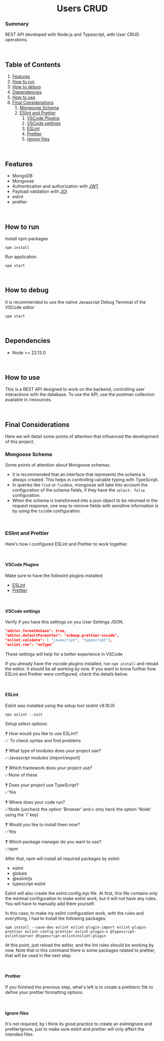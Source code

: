 <h1 align="center"><strong>Users CRUD</strong></h1>

### **Summary**

REST API developed with Node.js and Typescript, with User CRUD operations.

&nbsp;

## **Table of Contents**

1. [Features](#features)
1. [How to run](#how-to-run)
1. [How to debug](#how-to-debug)
1. [Dependencies](#dependencies)
1. [How to use](#how-to-use)
1. [Final Considerations](#final-considerations)
   1. [Mongoose Schema](#mongoose-schema)
   1. [ESlint and Prettier](#eslint-and-prettier)
      1. [VSCode Plugins](#vscode-plugins)
      1. [VSCode settings](#vscode-settings)
      1. [ESLint](#eslint)
      1. [Prettier](#prettier)
      1. [Ignore files](#ignore-files)

&nbsp;

## **Features**

- MongoDB
- Mongoose
- Authentication and authorization with [JWT](https://www.npmjs.com/package/jsonwebtoken)
- Payload validation with [JOI](https://www.npmjs.com/package/joi)
- eslint
- prettier

&nbsp;

## **How to run**

Install npm packages

```
npm install
```

Run application

```
npm start
```

&nbsp;

## **How to debug**

It is recommended to use the native Javascript Debug Terminal of the VSCode editor

```
npm start
```

&nbsp;

## **Dependencies**

- Node >= 22.13.0

&nbsp;

## **How to use**

This is a REST API designed to work on the backend, controlling user interactions with the database. To use the API, use the postman collection available in /resources.

&nbsp;

## **Final Considerations**

Here we will detail some points of attention that influenced the development of this project.

### **Mongoose Schema**

Some points of attention about Mongoose schemas.

- It is recommended that an interface that represents the schema is always created. This helps in controlling variable typing with TypeScript.
- In queries like `find` or `findOne`, mongoose will take into account the configuration of the schema fields, if they have the `select: false` configuration.
- When the schema is transformed into a json object to be returned in the request response, one way to remove fields with sensitive information is by using the `toJSON` configuration.

&nbsp;

### **ESlint and Prettier**

Here's how I configured ESLint and Prettier to work together.

&nbsp;

#### **VSCode Plugins**

Make sure to have the followint plugins installed:

- [ESLint](https://marketplace.visualstudio.com/items?itemName=dbaeumer.vscode-eslint)
- [Prettier](https://marketplace.visualstudio.com/items?itemName=esbenp.prettier-vscode)

&nbsp;

#### **VSCode settings**

Verify if you have this settings on you User Settings JSON.

```json
"editor.formatOnSave": true,
"editor.defaultFormatter": "esbenp.prettier-vscode",
"eslint.validate": [ "javascript", "typescript"],
"eslint.run": "onType"
```

These settings will help for a better experience in VSCode

If you already have the vscode plugins installed, run `npm install` and reload the editor. It should be all working by now. If you want to know further how ESLint and Prettier were configured, check the details below.

&nbsp;

#### **ESLint**

Eslint was installed using the setup tool (eslint v9.19.0)

```
npx eslint --init
```

Setup select options:

❓ How would you like to use ESLint? <br>
✅ To check syntax and find problems

❓ What type of modules does your project use? <br>
✅Javascript modules (import/export)

❓ Which framework does your project use? <br>
✅None of these

❓ Does your project use TypeScript? <br>
✅Yes

❓ Where does your code run? <br>
✅Node (uncheck the option 'Browser' and c only heck the option 'Node' using the 'i' key)

❓ Would you like to install them now? <br>
✅Yes

❓ Which package manager do you want to use? <br>
✅npm

After that, npm will install all required packages by eslint:

- eslint
- globals
- @eslint/js
- typescript-eslint

Eslint will also create the eslint.config.mjs file. At first, this file contains only the minimal configuration to make eslint work, but it will not have any rules. You will have to manually add them yourself.

In this case, to make my eslint configuration work, with the rules and everything, I had to install the following packages:

```
npm install --save-dev eslint eslint-plugin-import eslint-plugin-prettier eslint-config-prettier eslint-plugin-n @typescript-eslint/parser @typescript-eslint/eslint-plugin
```

At this point, just reload the editor, and the lint rules should be working by now. Note that in this command there is some packages related to prettier, that will be used in the next step.

&nbsp;

#### **Prettier**

If you finished the previous step, what's left is to create a prettierrc file to define your prettier formatting options.

&nbsp;

#### **Ignore files**

It's not required, by I think its good practice to create an eslintignore and prettierignore, just to make sure eslint and prettier will only affect the intended files.
